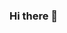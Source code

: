 ### Hi there 👋

<!--
**Spoorthig5/Spoorthig5** is a ✨ _special_ ✨ repository because its `README.md` (this file) appears on your GitHub profile.

Here are some ideas to get you started:
 
- 🌱 I’m currently learning BE in Artificial Intelligence and Machine Learning
- 👯 I’m looking to collaborate on Machine Learning Projects

